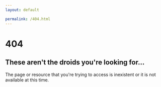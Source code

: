 ```yaml
---
layout: default

permalink: /404.html
---
```




# 404

## These aren't the droids you're looking for...

<p>The page or resource that you're trying to access is inexistent or it is not available at this time.</p>

